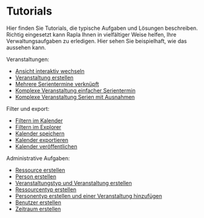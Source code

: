 # Tutorials #


Hier finden Sie Tutorials, die typische Aufgaben und Lösungen beschreiben.
Richtig eingesetzt kann Rapla Ihnen in vielfältiger Weise helfen, Ihre Verwaltungsaufgaben zu erledigen. Hier sehen Sie beispielhaft, wie das aussehen kann.

Veranstaltungen:

  * [Ansicht interaktiv wechseln](https://www.youtube.com/watch?v=fRXlTzQrJPg)
  * [Veranstaltung erstellen](https://www.youtube.com/watch?v=h53iudqOezk)
  * [Mehrere Serientermine verknüpft](https://www.youtube.com/watch?v=nrO2QaaJau4)
  * [Komplexe Veranstaltung einfacher Serientermin](https://www.youtube.com/watch?v=6XggQbtM4bI)
  * [Komplexe Veranstaltung Serien mit Ausnahmen](https://www.youtube.com/watch?v=oUBjvaiiFBY)

Filter und export:

  * [Filtern im Kalender](https://www.youtube.com/watch?v=6AYJ6lH9vI0)
  * [Filtern im Explorer](https://www.youtube.com/watch?v=rtJSjjch6g8)
  * [Kalender speichern](https://www.youtube.com/watch?v=-ZgVEWWAfgY)
  * [Kalender exportieren](https://www.youtube.com/watch?v=ZpbdgkNTQv0)
  * [Kalender veröffentlichen](https://www.youtube.com/watch?v=_TAelWZfs-E)

Administrative Aufgaben:

  * [Ressource erstellen](https://www.youtube.com/watch?v=dovNn6fWGL0)
  * [Person erstellen](https://www.youtube.com/watch?v=mYBDg82bEVE)
  * [Veranstaltungstyp und Veranstaltung erstellen](https://www.youtube.com/watch?v=eHKQFA0XJto)
  * [Ressourcentyp erstellen](https://www.youtube.com/watch?v=njb9mZl9JF4)
  * [Personentyp erstellen und einer Veranstaltung hinzufügen](https://www.youtube.com/watch?v=5gDfWODsLs8)
  * [Benutzer erstellen](https://www.youtube.com/watch?v=vOyH7zzo9yY)
  * [Zeitraum erstellen](https://www.youtube.com/watch?v=WZxIZDu7UGg)